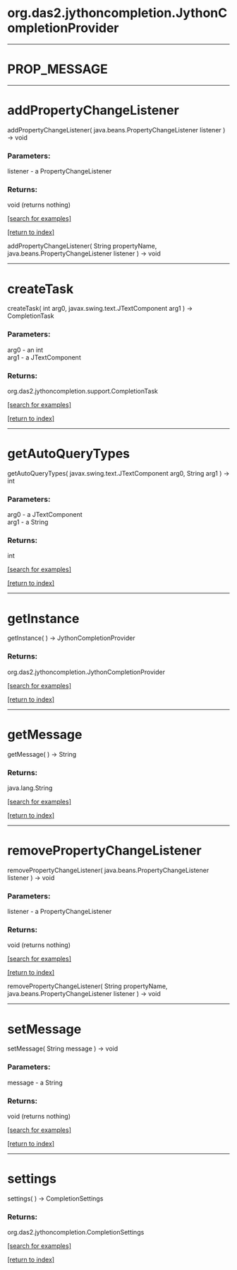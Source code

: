 # org.das2.jythoncompletion.JythonCompletionProvider
***
<a name="PROP_MESSAGE"></a>
# PROP_MESSAGE



***
<a name="addPropertyChangeListener"></a>
# addPropertyChangeListener
addPropertyChangeListener( java.beans.PropertyChangeListener listener ) &rarr; void



### Parameters:
listener - a PropertyChangeListener

### Returns:
void (returns nothing)


<a href="https://github.com/autoplot/dev/search?q=addPropertyChangeListener&unscoped_q=addPropertyChangeListener">[search for examples]</a>

<a href="https://github.com/autoplot/documentation/blob/master/javadoc/index-all.md">[return to index]</a>

addPropertyChangeListener( String propertyName, java.beans.PropertyChangeListener listener ) &rarr; void<br>
***
<a name="createTask"></a>
# createTask
createTask( int arg0, javax.swing.text.JTextComponent arg1 ) &rarr; CompletionTask



### Parameters:
arg0 - an int
<br>arg1 - a JTextComponent

### Returns:
org.das2.jythoncompletion.support.CompletionTask


<a href="https://github.com/autoplot/dev/search?q=createTask&unscoped_q=createTask">[search for examples]</a>

<a href="https://github.com/autoplot/documentation/blob/master/javadoc/index-all.md">[return to index]</a>

***
<a name="getAutoQueryTypes"></a>
# getAutoQueryTypes
getAutoQueryTypes( javax.swing.text.JTextComponent arg0, String arg1 ) &rarr; int



### Parameters:
arg0 - a JTextComponent
<br>arg1 - a String

### Returns:
int


<a href="https://github.com/autoplot/dev/search?q=getAutoQueryTypes&unscoped_q=getAutoQueryTypes">[search for examples]</a>

<a href="https://github.com/autoplot/documentation/blob/master/javadoc/index-all.md">[return to index]</a>

***
<a name="getInstance"></a>
# getInstance
getInstance(  ) &rarr; JythonCompletionProvider



### Returns:
org.das2.jythoncompletion.JythonCompletionProvider


<a href="https://github.com/autoplot/dev/search?q=getInstance&unscoped_q=getInstance">[search for examples]</a>

<a href="https://github.com/autoplot/documentation/blob/master/javadoc/index-all.md">[return to index]</a>

***
<a name="getMessage"></a>
# getMessage
getMessage(  ) &rarr; String



### Returns:
java.lang.String


<a href="https://github.com/autoplot/dev/search?q=getMessage&unscoped_q=getMessage">[search for examples]</a>

<a href="https://github.com/autoplot/documentation/blob/master/javadoc/index-all.md">[return to index]</a>

***
<a name="removePropertyChangeListener"></a>
# removePropertyChangeListener
removePropertyChangeListener( java.beans.PropertyChangeListener listener ) &rarr; void



### Parameters:
listener - a PropertyChangeListener

### Returns:
void (returns nothing)


<a href="https://github.com/autoplot/dev/search?q=removePropertyChangeListener&unscoped_q=removePropertyChangeListener">[search for examples]</a>

<a href="https://github.com/autoplot/documentation/blob/master/javadoc/index-all.md">[return to index]</a>

removePropertyChangeListener( String propertyName, java.beans.PropertyChangeListener listener ) &rarr; void<br>
***
<a name="setMessage"></a>
# setMessage
setMessage( String message ) &rarr; void



### Parameters:
message - a String

### Returns:
void (returns nothing)


<a href="https://github.com/autoplot/dev/search?q=setMessage&unscoped_q=setMessage">[search for examples]</a>

<a href="https://github.com/autoplot/documentation/blob/master/javadoc/index-all.md">[return to index]</a>

***
<a name="settings"></a>
# settings
settings(  ) &rarr; CompletionSettings



### Returns:
org.das2.jythoncompletion.CompletionSettings


<a href="https://github.com/autoplot/dev/search?q=settings&unscoped_q=settings">[search for examples]</a>

<a href="https://github.com/autoplot/documentation/blob/master/javadoc/index-all.md">[return to index]</a>

